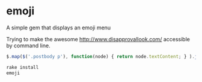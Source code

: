 emoji
=====

A simple gem that displays an emoji menu

Trying to make the awesome http://www.disapprovallook.com/ accessible by command line.

```javascript
$.map($('.postbody p'), function(node) { return node.textContent; } ).join("\n")
```

```ruby
rake install
emoji
```